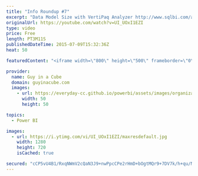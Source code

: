 ```yaml
---
title: "Info Roundup #7"
excerpt: "Data Model Size with VertiPaq Analyzer http://www.sqlbi.com/articles/data-model-size-with-vertipaq-analyzer/  Easier to use Web Sample for Power BI Rest APIs https://github.com/PowerBI/getting-started-web-app-asp.net  Refresh for on-premises sources is here! http://blogs.msdn.com/b/powerbi/archive/2015/07/07/refresh-for-on-premises-sources-is-here.aspx"
originalUrl: https://youtube.com/watch?v=UI_UOxI1EZI
type: video
price: Free
length: PT3M11S
publishedDateTime: 2015-07-09T15:32:36Z
heat: 50

featuredContent: "<iframe width=\"800\" height=\"500\" frameborder=\"0\" src=\"https://www.youtube.com/embed/UI_UOxI1EZI\" allow=\"accelerometer; autoplay; encrypted-media; gyroscope; picture-in-picture\" allowfullscreen></iframe>"

provider:
  name: Guy in a Cube
  domain: guyinacube.com
  images:
    - url: https://everyday-cc.github.io/powerbi/assets/images/organizations/guyinacube.com-50x50.jpg
      width: 50
      height: 50

topics:
  - Power BI

images:
  - url: https://i.ytimg.com/vi/UI_UOxI1EZI/maxresdefault.jpg
    width: 1280
    height: 720
    isCached: true

secured: "cCP5vU4B1/RxqNWmV2cQaN3J9+nwPpcCPe2rHmD+bOgtMQr9+7DV7k/h+qu/M+LbS+Bw2P/hfGR+kfl607IUqrS0Pc5Y+scKbjhjWaOCW7nSdIguUcseiwaF94aWhgBSKJMAWQ68EOthn30EDbX9GHMAZGG+OA9xliNBBNodI0a59enHz3pzT2Q8Kd+aRXoHpCHCGu1y9tIDBry7C06wGGnKWGhzbwQrJ+09+9SDtqnhIBvA0qvleolDySh63n/RsYpxy9o7KXaxs3cmNUzubidM7cIG6Q2mD4K+sULphIX8zTkeDpVLB3C7CFhOT3bhiUVsl8uRyl+GygTwv6RPrdJyr45b0s/WMF4cQrFR2r9rE0Z8057xCSL4+Tcb+SMXtTYc40IYYx37V+CJFwNyidoN/OVgrzF/qVeZ2VP4yas=;by1+ycj7qryWC2thSRPeqA=="
---
```


